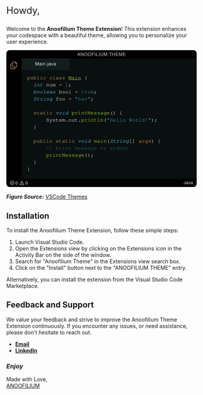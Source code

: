 <p style="font-size:25px">Howdy,</p>

Welcome to the **Anoofilium Theme Extension**! This extension enhances your codespace with a beautiful theme, allowing you to personalize your user experience.

<img src="images/anoofilium-theme.png" alt="sample">

**_Figure Source:_** [VSCode Themes](https://vscodethemes.com/e/anoofilium.anoofilium-theme/anoofilium-theme?language=java)

## Installation

To install the Anoofilium Theme Extension, follow these simple steps:

1. Launch Visual Studio Code.
1. Open the Extensions view by clicking on the Extensions icon in the Activity Bar on the side of the window.
1. Search for "Anoofilium Theme" in the Extensions view search box.
1. Click on the "Install" button next to the "ANOOFILIUM THEME" entry.

Alternatively, you can install the extension from the Visual Studio Code Marketplace.

## Feedback and Support

We value your feedback and strive to improve the Anoofilium Theme Extension continuously. If you encounter any issues, or need assistance, please don't hesitate to reach out.

- **[Email](mailTo:anuabdulkadar@gmail.com)**
- **[LinkedIn](https://www.linkedin.com/in/anoof-abdul-kadar-883433147/)**

### **_Enjoy_**

Made with Love,<br>
[ANOOFILIUM](https://github.com/ANU1o)
